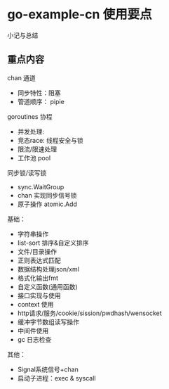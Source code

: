# go-example-cn 使用要点

小记与总结

## 重点内容

chan 通道

- 同步特性：阻塞
- 管道顺序： pipie

goroutines 协程

- 并发处理:
- 竞态race: 线程安全与锁
- 限流/限速处理
- 工作池 pool

同步锁/读写锁

- sync.WaitGroup
- chan 实现同步信号锁
- 原子操作 atomic.Add

基础：

- 字符串操作
- list-sort 排序&自定义排序
- 文件/目录操作
- 正则表达式匹配
- 数据结构处理json/xml
- 格式化输出fmt
- 自定义函数(通用函数)
- 接口实现与使用
- context 使用
- http请求/服务/cookie/sission/pwdhash/wensocket
- 缓冲字节数组读写操作
- 中间件使用
- gc 日志检查

其他：

- Signal系统信号+chan
- 启动子进程：exec & syscall
